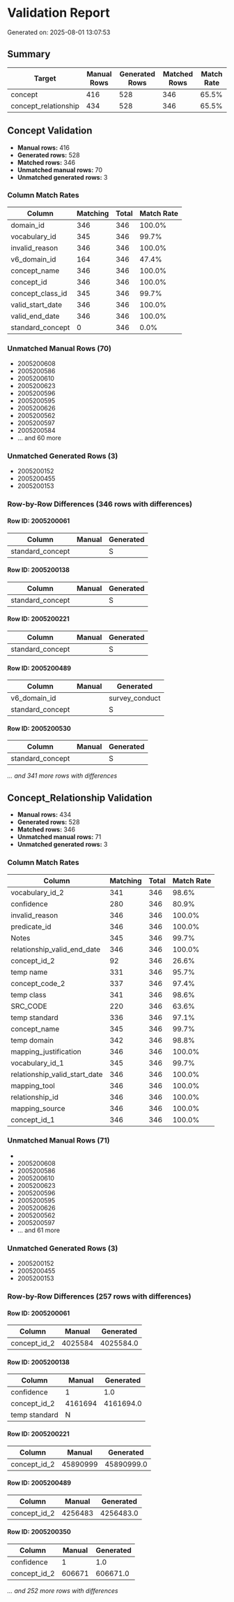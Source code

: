 # Validation Report

Generated on: 2025-08-01 13:07:53

## Summary

| Target | Manual Rows | Generated Rows | Matched Rows | Match Rate |
|--------|-------------|----------------|--------------|------------|
| concept | 416 | 528 | 346 | 65.5% |
| concept_relationship | 434 | 528 | 346 | 65.5% |

## Concept Validation

- **Manual rows:** 416
- **Generated rows:** 528
- **Matched rows:** 346
- **Unmatched manual rows:** 70
- **Unmatched generated rows:** 3

### Column Match Rates

| Column | Matching | Total | Match Rate |
|--------|----------|-------|------------|
| domain_id | 346 | 346 | 100.0% |
| vocabulary_id | 345 | 346 | 99.7% |
| invalid_reason | 346 | 346 | 100.0% |
| v6_domain_id | 164 | 346 | 47.4% |
| concept_name | 346 | 346 | 100.0% |
| concept_id | 346 | 346 | 100.0% |
| concept_class_id | 345 | 346 | 99.7% |
| valid_start_date | 346 | 346 | 100.0% |
| valid_end_date | 346 | 346 | 100.0% |
| standard_concept | 0 | 346 | 0.0% |

### Unmatched Manual Rows (70)

- 2005200608
- 2005200586
- 2005200610
- 2005200623
- 2005200596
- 2005200595
- 2005200626
- 2005200562
- 2005200597
- 2005200584
- ... and 60 more

### Unmatched Generated Rows (3)

- 2005200152
- 2005200455
- 2005200153

### Row-by-Row Differences (346 rows with differences)

#### Row ID: 2005200061

| Column | Manual | Generated |
|--------|--------|----------|
| standard_concept |  | S |

#### Row ID: 2005200138

| Column | Manual | Generated |
|--------|--------|----------|
| standard_concept |  | S |

#### Row ID: 2005200221

| Column | Manual | Generated |
|--------|--------|----------|
| standard_concept |  | S |

#### Row ID: 2005200489

| Column | Manual | Generated |
|--------|--------|----------|
| v6_domain_id |  | survey_conduct |
| standard_concept |  | S |

#### Row ID: 2005200530

| Column | Manual | Generated |
|--------|--------|----------|
| standard_concept |  | S |

*... and 341 more rows with differences*


## Concept_Relationship Validation

- **Manual rows:** 434
- **Generated rows:** 528
- **Matched rows:** 346
- **Unmatched manual rows:** 71
- **Unmatched generated rows:** 3

### Column Match Rates

| Column | Matching | Total | Match Rate |
|--------|----------|-------|------------|
| vocabulary_id_2 | 341 | 346 | 98.6% |
| confidence | 280 | 346 | 80.9% |
| invalid_reason | 346 | 346 | 100.0% |
| predicate_id | 346 | 346 | 100.0% |
| Notes | 345 | 346 | 99.7% |
| relationship_valid_end_date | 346 | 346 | 100.0% |
| concept_id_2 | 92 | 346 | 26.6% |
| temp name | 331 | 346 | 95.7% |
| concept_code_2 | 337 | 346 | 97.4% |
| temp class | 341 | 346 | 98.6% |
| SRC_CODE | 220 | 346 | 63.6% |
| temp standard | 336 | 346 | 97.1% |
| concept_name | 345 | 346 | 99.7% |
| temp domain | 342 | 346 | 98.8% |
| mapping_justification | 346 | 346 | 100.0% |
| vocabulary_id_1 | 345 | 346 | 99.7% |
| relationship_valid_start_date | 346 | 346 | 100.0% |
| mapping_tool | 346 | 346 | 100.0% |
| relationship_id | 346 | 346 | 100.0% |
| mapping_source | 346 | 346 | 100.0% |
| concept_id_1 | 346 | 346 | 100.0% |

### Unmatched Manual Rows (71)

- 
- 2005200608
- 2005200586
- 2005200610
- 2005200623
- 2005200596
- 2005200595
- 2005200626
- 2005200562
- 2005200597
- ... and 61 more

### Unmatched Generated Rows (3)

- 2005200152
- 2005200455
- 2005200153

### Row-by-Row Differences (257 rows with differences)

#### Row ID: 2005200061

| Column | Manual | Generated |
|--------|--------|----------|
| concept_id_2 | 4025584 | 4025584.0 |

#### Row ID: 2005200138

| Column | Manual | Generated |
|--------|--------|----------|
| confidence | 1 | 1.0 |
| concept_id_2 | 4161694 | 4161694.0 |
| temp standard | N |  |

#### Row ID: 2005200221

| Column | Manual | Generated |
|--------|--------|----------|
| concept_id_2 | 45890999 | 45890999.0 |

#### Row ID: 2005200489

| Column | Manual | Generated |
|--------|--------|----------|
| concept_id_2 | 4256483 | 4256483.0 |

#### Row ID: 2005200350

| Column | Manual | Generated |
|--------|--------|----------|
| confidence | 1 | 1.0 |
| concept_id_2 | 606671 | 606671.0 |

*... and 252 more rows with differences*

